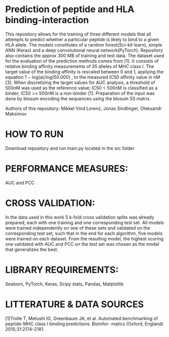 
# Prediction of peptide and HLA binding-interaction
This repository allows for the training of three different models that all attempts to predict whether a particular peptide is likely to bind to a given HLA allele. The models constitutes of a random forest(Sci-kit learn), simple ANN (Keras) and a deep convolutional neural network(PyTorch). Repository also contains the approx 300 MB of training and test data. The dataset used for the evaluation of the prediction methods comes from [1]. It consists of relative binding affinity
measurements of 35 alleles of MHC class I. The target value of the binding affinity is rescaled between 0 and 1, applying
the equation 1 − log(a)/log(50.000) , to the measured IC50 affinity value in nM [3]. When discretizing the target values
for AUC analysis, a threshold of 500nM was used as the reference value; IC50 < 500nM is classified as a binder,
IC50 >= 500nM is a non-binder [1]. Preparation of the input was done by blosum encoding the sequences using the
blosum 50 matrix. 

Authors of this repository: Mikkel Vind Lorenz, Jonas Sindlinger, Oleksandr Maksimov

# HOW TO RUN
Download repository and run main.py located in the src folder

# PERFORMANCE MEASURES:
AUC and PCC

# CROSS VALIDATION:
In the data used in this work 5 k-fold cross validation splits was already prepared, each with one training and one corresponding test
set. All models were trained independently on one of these sets and validated on the corresponding test set, such that in
the end for each algorithm, five models were trained on each dataset. From the resulting model, the highest scoring one
validated with AUC and PCC on the test set was chosen as the model that generalizes the best.

# LIBRARY REQUIREMENTS:
Seaborn,
PyTorch,
Keras,
Scipy stats,
Pandas,
Matplotlib

# LITTERATURE & DATA SOURCES
[1]Trolle T, Metushi IG, Greenbaum JA, et al. Automated benchmarking of peptide-MHC class I binding predictions. Bioinfor-
matics (Oxford, England) 2015;31:2174–2181.
